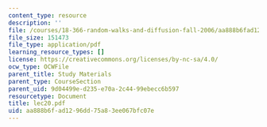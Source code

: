 ```yaml
---
content_type: resource
description: ''
file: /courses/18-366-random-walks-and-diffusion-fall-2006/aa888b6fad1296dd75a83ee067bfc07e_lec20.pdf
file_size: 151473
file_type: application/pdf
learning_resource_types: []
license: https://creativecommons.org/licenses/by-nc-sa/4.0/
ocw_type: OCWFile
parent_title: Study Materials
parent_type: CourseSection
parent_uid: 9d04499e-d235-e70a-2c44-99ebecc6b597
resourcetype: Document
title: lec20.pdf
uid: aa888b6f-ad12-96dd-75a8-3ee067bfc07e
---
```

